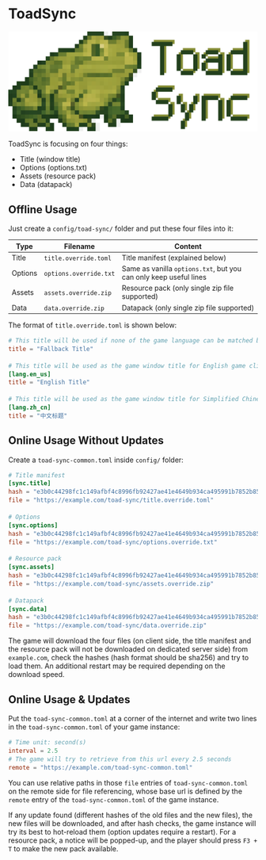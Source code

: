 # ToadSync

![toad](src/main/resources/toad.png)

ToadSync is focusing on four things:

* Title (window title)
* Options (options.txt)
* Assets (resource pack)
* Data (datapack)

## Offline Usage

Just create a `config/toad-sync/` folder and put these four files into it:

| Type    | Filename               | Content                                                           |
|---------|------------------------|-------------------------------------------------------------------|
| Title   | `title.override.toml`  | Title manifest (explained below)                                  |
| Options | `options.override.txt` | Same as vanilla `options.txt`, but you can only keep useful lines |
| Assets  | `assets.override.zip`  | Resource pack (only single zip file supported)                    |
| Data    | `data.override.zip`    | Datapack (only single zip file supported)                         |

The format of `title.override.toml` is shown below:

```toml
# This title will be used if none of the game language can be matched by any of the entries below
title = "Fallback Title"

# This title will be used as the game window title for English game clients
[lang.en_us]
title = "English Title"

# This title will be used as the game window title for Simplified Chinese game clients
[lang.zh_cn]
title = "中文标题"
```

## Online Usage Without Updates

Create a `toad-sync-common.toml` inside `config/` folder:

```toml
# Title manifest
[sync.title]
hash = "e3b0c44298fc1c149afbf4c8996fb92427ae41e4649b934ca495991b7852b855"
file = "https://example.com/toad-sync/title.override.toml"

# Options
[sync.options]
hash = "e3b0c44298fc1c149afbf4c8996fb92427ae41e4649b934ca495991b7852b855"
file = "https://example.com/toad-sync/options.override.txt"

# Resource pack
[sync.assets]
hash = "e3b0c44298fc1c149afbf4c8996fb92427ae41e4649b934ca495991b7852b855"
file = "https://example.com/toad-sync/assets.override.zip"

# Datapack
[sync.data]
hash = "e3b0c44298fc1c149afbf4c8996fb92427ae41e4649b934ca495991b7852b855"
file = "https://example.com/toad-sync/data.override.zip"
```

The game will download the four files (on client side, the title manifest and the resource pack will not be downloaded
on dedicated server side) from `example.com`, check the hashes (hash format should be sha256) and try to load them. An
additional restart may be required depending on the download speed.

## Online Usage & Updates

Put the `toad-sync-common.toml` at a corner of the internet and write two lines in the `toad-sync-common.toml` of your
game instance:

```toml
# Time unit: second(s)
interval = 2.5
# The game will try to retrieve from this url every 2.5 seconds
remote = "https://example.com/toad-sync-common.toml"
```

You can use relative paths in those `file` entries of `toad-sync-common.toml` on the remote side for file referencing,
whose base url is defined by the `remote` entry of the `toad-sync-common.toml` of the game instance.

If any update found (different hashes of the old files and the new files), the new files will be downloaded, and after
hash checks, the game instance will try its best to hot-reload them (option updates require a restart). For a resource
pack, a notice will be popped-up, and the player should press `F3 + T` to make the new pack available.

